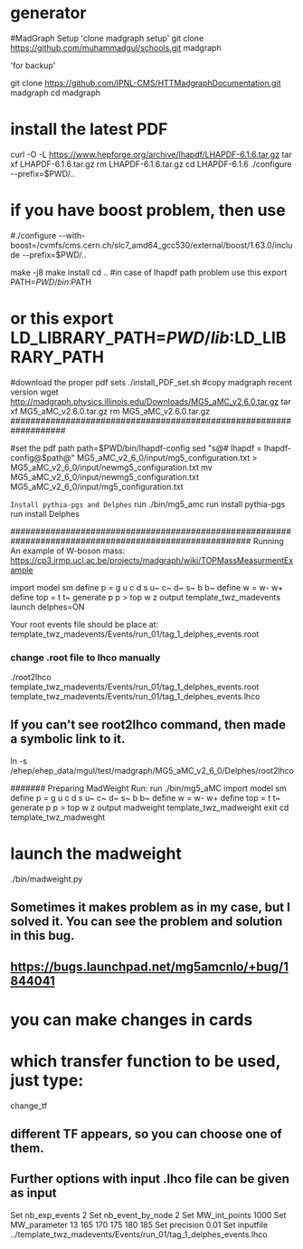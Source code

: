 # generator
#MadGraph Setup
'clone madgraph setup'
git clone https://github.com/muhammadgul/schools.git madgraph

'for backup'

git clone https://github.com/IPNL-CMS/HTTMadgraphDocumentation.git madgraph
cd madgraph

# install the latest PDF
curl -O -L https://www.hepforge.org/archive/lhapdf/LHAPDF-6.1.6.tar.gz
tar xf LHAPDF-6.1.6.tar.gz
rm LHAPDF-6.1.6.tar.gz
cd LHAPDF-6.1.6
./configure --prefix=$PWD/..
# if you have boost problem, then use
#./configure --with-boost=/cvmfs/cms.cern.ch/slc7_amd64_gcc530/external/boost/1.63.0/include --prefix=$PWD/..

make -j8
make install
cd ..
#in case of lhapdf path problem use this export PATH=$PWD/bin:$PATH
# or this export LD_LIBRARY_PATH=$PWD/lib:$LD_LIBRARY_PATH
#download the proper pdf sets
./install_PDF_set.sh
#copy madgraph recent version
wget http://madgraph.physics.illinois.edu/Downloads/MG5_aMC_v2.6.0.tar.gz
tar xf MG5_aMC_v2.6.0.tar.gz
rm MG5_aMC_v2.6.0.tar.gz
###################################################################

#set the pdf path
path=$PWD/bin/lhapdf-config
sed "s@# lhapdf = lhapdf-config@$path@" MG5_aMC_v2_6_0/input/mg5_configuration.txt > MG5_aMC_v2_6_0/input/newmg5_configuration.txt
mv MG5_aMC_v2_6_0/input/newmg5_configuration.txt MG5_aMC_v2_6_0/input/mg5_configuration.txt

`Install pythia-pgs and Delphes`
run ./bin/mg5_amc 
run install pythia-pgs
run install Delphes

########################################################################################################
Running An example of W-boson mass: https://cp3.irmp.ucl.ac.be/projects/madgraph/wiki/TOPMassMeasurmentExample

import model sm
define p  = g u c d s u~ c~ d~ s~ b b~
define w = w- w+
define top = t t~
generate p p > top w z
output template_twz_madevents
launch
delphes=ON
>
>

Your root events file should be place at: template_twz_madevents/Events/run_01/tag_1_delphes_events.root
### change .root file to lhco manually
./root2lhco  template_twz_madevents/Events/run_01/tag_1_delphes_events.root  template_twz_madevents/Events/run_01/tag_1_delphes_events.lhco
## If you can't see root2lhco command, then made a symbolic link to it.
ln -s /ehep/ehep_data/mgul/test/madgraph/MG5_aMC_v2_6_0/Delphes/root2lhco

####### Preparing MadWeight Run:
run ./bin/mg5_aMC 
import model sm
define p  = g u c d s u~ c~ d~ s~ b b~
define w = w- w+
define top = t t~
generate p p > top w z
output madweight template_twz_madweight
exit
cd template_twz_madweight

# launch the madweight
./bin/madweight.py
## Sometimes it makes problem as in my case, but I solved it. You can see the problem and solution in this bug.
## https://bugs.launchpad.net/mg5amcnlo/+bug/1844041

# you can make changes in cards
# which transfer function to be used, just type:
change_tf
## different TF appears, so you can choose one of them.

## Further options with input .lhco file can be given as input
Set
nb_exp_events 2
Set
nb_event_by_node 2
Set
MW_int_points 1000
Set
MW_parameter 13 165 170 175 180 185
Set
precision 0.01
Set
inputfile ../template_twz_madevents/Events/run_01/tag_1_delphes_events.lhco
>

